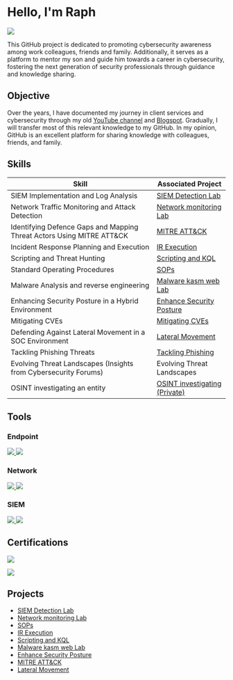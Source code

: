 # Hello, I'm Raph
<a href="https://www.linkedin.com/in/raphael-ejike-6841464"><img src="https://img.shields.io/badge/-LinkedIn-0072b1?&style=for-the-badge&logo=linkedin&logoColor=white" /></a>

This GitHub project is dedicated to promoting cybersecurity awareness among work colleagues, friends and family. Additionally, it serves as a platform to mentor my son and guide him towards a career in cybersecurity, fostering the next generation of security professionals through guidance and knowledge sharing.

## Objective

Over the years, I have documented my journey in client services and cybersecurity through my old <a href="https://www.youtube.com/@mysystemcenter818">YouTube channel</a> and  <a href="https://raphaelejike.blogspot.com">Blogspot</a>. Gradually, I will transfer most of this relevant knowledge to my GitHub. In my opinion, GitHub is an excellent platform for sharing knowledge with colleagues, friends, and family.



## Skills

| Skill                                         | Associated Project         |
|-----------------------------------------------|----------------------------|
| SIEM Implementation and Log Analysis            | <a href="https://github.com/RaphaelEjike/SIEM-Detection-Lab">SIEM Detection Lab</a>|
| Network Traffic Monitoring and Attack Detection | <a href="https://github.com/RaphaelEjike/Network-monitoring-Lab">Network monitoring Lab</a>|
| Identifying Defence Gaps and Mapping Threat Actors Using MITRE ATT&CK | <a href="https://github.com/RaphaelEjike/MITRE_ATT-CK">MITRE ATT&CK</a>|         
| Incident Response Planning and Execution        | <a href="https://github.com/RaphaelEjike/IR-Execution">IR Execution</a>|
| Scripting and Threat Hunting                    | <a href="https://github.com/RaphaelEjike/Scripting-and-Threat-Hunting "> Scripting and KQL</a>|
| Standard Operating Procedures                   | <a href="https://github.com/RaphaelEjike/SOPs">SOPs</a> |
| Malware Analysis and reverse engineering        | <a href="https://github.com/RaphaelEjike/Malware_Analysis_Project ">Malware kasm web Lab</a> |
| Enhancing Security Posture in a Hybrid Environment | <a href="https://github.com/RaphaelEjike/Enhance_Security_Posture">Enhance Security Posture</a> |
| Mitigating CVEs                                 |    <a href="https://github.com/RaphaelEjike/Mitigating_CVEs">  Mitigating CVEs </a>|
| Defending Against Lateral Movement in a SOC Environment | <a href="https://github.com/RaphaelEjike/-Lateral_Movement">  Lateral Movement </a> |          
| Tackling Phishing Threats               |  <a href="https://github.com/RaphaelEjike/Tackling_Phishing_Threats"> Tackling Phishing </a> |     
| Evolving Threat Landscapes (Insights from Cybersecurity Forums) | Evolving Threat Landscapes | 
| OSINT investigating an entity          | <a href="https://github.com/RaphaelEjike/ToFindSomeone"> OSINT investigating (Private) </a>|






## Tools

### Endpoint
<div>
<a href="https://learn.microsoft.com/en-us/defender-endpoint/microsoft-defender-endpoint">    <img src="https://img.shields.io/badge/-Microsoft_Defender_for_Endpoint-00A4EF?&style=for-the-badge&logo=Microsoft&logoColor=white" />
<a href="https://www.crowdstrike.com/"><img src="https://img.shields.io/badge/-CrowdStrike-E00?&style=for-the-badge&logo=CrowdStrike&logoColor=white"/>
</a>
</div>


### Network
<div> 
     <a href="https://www.wireshark.org/download.html"> <img src="https://img.shields.io/badge/-Wireshark-1679A7?&style=for-the-badge&logo=Wireshark&logoColor=white" /> </a>
     
<a href="https://www.netacad.com/courses/packet-tracer">
  <img src="https://img.shields.io/badge/CISCO%20Networking-black?&style=for-the-badge" /></a>
</div>


### SIEM
<div>
   <a href="https://learn.microsoft.com/en-us/azure/sentinel/"> <img src="https://img.shields.io/badge/-Microsoft_Sentinel-0078D4?&style=for-the-badge&logo=Microsoft&logoColor=white" />
    <a href="https://www.rapid7.com/"><img src="https://img.shields.io/badge/-Rapid7-FF6C37?&style=for-the-badge&logo=Rapid7&logoColor=white" /> </a>

</div>

## Certifications

<div>

   <a href="https://www.credly.com/badges/b81a44fd-eef6-46cb-9ea9-e622d2492ea5/public_url"> <img src="https://img.shields.io/badge/-Security%2B-FF0000?&style=for-the-badge&logo=CompTIA&logoColor=white" />

   <a href="https://www.credly.com/badges/6d2880b1-c844-4d09-89a0-8936419d0524/linked_in_profile"> <img src="https://img.shields.io/badge/-Proofpoint-000000?&style=for-the-badge&logo=Proofpoint&logoColor=white" />
</a>


</div>

## Projects
- <a href="https://github.com/RaphaelEjike/SIEM-Detection-Lab">SIEM Detection Lab</a>
- <a href="https://github.com/RaphaelEjike/Network-monitoring-Lab">Network monitoring Lab</a>
- <a href="https://github.com/RaphaelEjike/SOPs">SOPs</a>
- <a href="https://github.com/RaphaelEjike/IR-Execution">IR Execution</a>
- <a href="https://github.com/RaphaelEjike/Scripting-and-Threat-Hunting "> Scripting and KQL</a>
- <a href="https://github.com/RaphaelEjike/Malware_Analysis_Project ">Malware kasm web Lab</a>
- <a href="https://github.com/RaphaelEjike/Enhance_Security_Posture">Enhance Security Posture</a>
- <a href="https://github.com/RaphaelEjike/MITRE_ATT-CK">MITRE ATT&CK</a>
-  <a href="https://github.com/RaphaelEjike/-Lateral_Movement">Lateral Movement</a>                                                          
  

